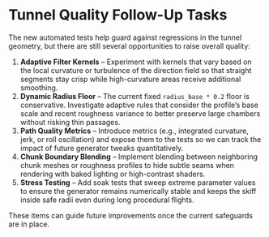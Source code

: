 # Tunnel Quality Follow-Up Tasks

The new automated tests help guard against regressions in the tunnel geometry,
but there are still several opportunities to raise overall quality:

1. **Adaptive Filter Kernels** – Experiment with kernels that vary based on the
   local curvature or turbulence of the direction field so that straight
   segments stay crisp while high-curvature areas receive additional smoothing.
2. **Dynamic Radius Floor** – The current fixed ``radius_base * 0.2`` floor is
   conservative. Investigate adaptive rules that consider the profile’s base
   scale and recent roughness variance to better preserve large chambers
   without risking thin passages.
3. **Path Quality Metrics** – Introduce metrics (e.g., integrated curvature,
   jerk, or roll oscillation) and expose them to the tests so we can track the
   impact of future generator tweaks quantitatively.
4. **Chunk Boundary Blending** – Implement blending between neighboring chunk
   meshes or roughness profiles to hide subtle seams when rendering with baked
   lighting or high-contrast shaders.
5. **Stress Testing** – Add soak tests that sweep extreme parameter values to
   ensure the generator remains numerically stable and keeps the skiff inside
   safe radii even during long procedural flights.

These items can guide future improvements once the current safeguards are in
place.
